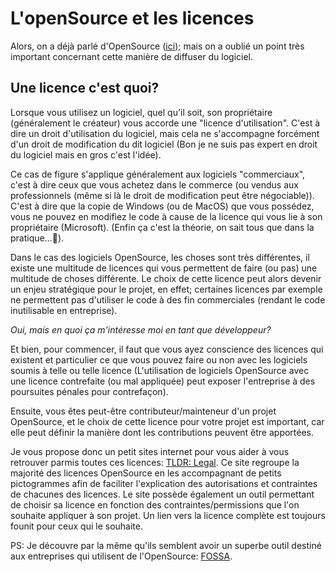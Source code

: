 # L'openSource et les licences

Alors, on a déjà parlé d'OpenSource ([ici](OpenSource.md)); mais on a oublié un point très important concernant cette manière de diffuser du logiciel.

## Une licence c'est quoi?
Lorsque vous utilisez un logiciel, quel qu'il soit, son propriétaire (généralement le créateur) vous accorde une "licence d'utilisation". 
C'est à dire un droit d'utilisation du logiciel, mais cela ne s'accompagne forcément d'un droit de modification du dit logiciel (Bon je ne suis pas expert en droit du logiciel mais en gros c'est l'idée). 

Ce cas de figure s'applique généralement aux logiciels "commerciaux", c'est à dire ceux que vous achetez dans le commerce (ou vendus aux professionnels (même si là le droit de modification peut être négociable)). 
C'est à dire que la copie de Windows (ou de MacOS) que vous possédez, vous ne pouvez en modifiez le code à cause de la licence qui vous lie à son propriétaire (Microsoft).
(Enfin ça c'est la théorie, on sait tous que dans la pratique...:angel:).

Dans le cas des logiciels OpenSource, les choses sont très différentes, il existe une multitude de licences qui vous permettent de faire (ou pas) une multitude de choses différente.
Le choix de cette licence peut alors devenir un enjeu stratégique pour le projet, en effet; certaines licences par exemple ne permettent pas d'utiliser le code à des fin commerciales (rendant le code inutilisable en entreprise).

*Oui, mais en quoi ça m'intéresse moi en tant que développeur?*

Et bien, pour commencer, il faut que vous ayez conscience des licences qui existent et particulier ce que vous pouvez faire ou non avec les logiciels soumis à telle ou telle licence (L'utilisation de logiciels OpenSource avec une licence contrefaite (ou mal appliquée) peut exposer l'entreprise à des poursuites pénales pour contrefaçon).

Ensuite, vous êtes peut-être contributeur/mainteneur d'un projet OpenSource, et le choix de cette licence pour votre projet est important, car elle peut définir la manière dont les contributions peuvent être apportées.

Je vous propose donc un petit sites internet pour vous aider à vous retrouver parmis toutes ces licences: [TLDR: Legal](https://tldrlegal.com/). 
Ce site regroupe la majorité des licences OpenSource en les accompagnant de petits pictogrammes afin de faciliter l'explication des autorisations et contraintes de chacunes des licences.
Le site possède également un outil permettant de choisir sa licence en fonction des contraintes/permissions que l'on souhaite appliquer à son projet.
Un lien vers la licence complète est toujours founit pour ceux qui le souhaite.

PS: Je découvre par la même qu'ils semblent avoir un superbe outil destiné aux entreprises qui utilisent de l'OpenSource: [FOSSA](https://fossa.com/).